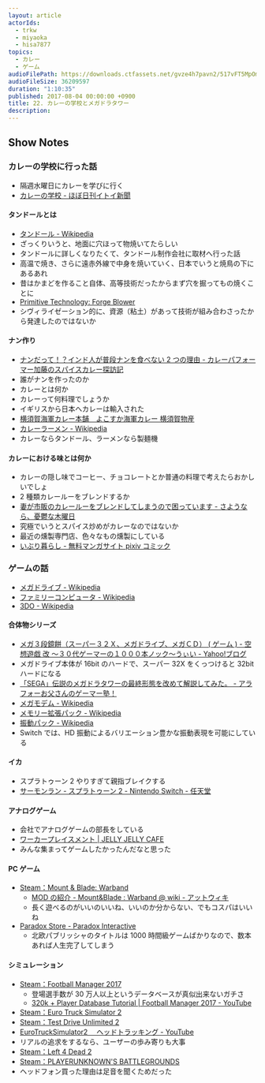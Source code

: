 ```yaml
---
layout: article
actorIds:
  - trkw
  - miyaoka
  - hisa7877
topics:
  - カレー
  - ゲーム
audioFilePath: https://downloads.ctfassets.net/gvze4h7pavn2/517vFT5MpOmMkYIGckIQ0w/c87c15c59b1490497dd1bb6dbcedd5ef/22.mp3
audioFileSize: 36209597
duration: "1:10:35"
published: 2017-08-04 00:00:00 +0900
title: 22. カレーの学校とメガドラタワー
description:
---
```


## Show Notes

### カレーの学校に行った話

* 隔週水曜日にカレーを学びに行く
* [カレーの学校 - ほぼ日刊イトイ新聞](http://www.1101.com/curryschool/index.html)

#### タンドールとは

* [タンドール - Wikipedia](https://ja.wikipedia.org/wiki/%E3%82%BF%E3%83%B3%E3%83%89%E3%83%BC%E3%83%AB)
* ざっくりいうと、地面に穴ほって物焼いてたらしい
* タンドールに詳しくなりたくて、タンドール制作会社に取材へ行った話
* 高温で焼き、さらに遠赤外線で中身を焼いていく、日本でいうと焼鳥の下にあるあれ
* 昔はかまどを作ること自体、高等技術だったからまず穴を掘ってもの焼くことに
* [Primitive Technology: Forge Blower](https://www.youtube.com/watch?v=VVV4xeWBIxE)
* シヴィライゼーション的に、資源（粘土）があって技術が組み合わさったから発達したのではないか

#### ナン作り

* [ナンだって！？インド人が普段ナンを食べない 2 つの理由 - カレーパフォーマー加藤のスパイスカレー探訪記](http://spicecurryevent.hatenablog.com/entry/2015/01/14/115000)
* 誰がナンを作ったのか
* カレーとは何か
* カレーって何料理でしょうか
* イギリスから日本へカレーは輸入された
* [横須賀海軍カレー本舗　よこすか海軍カレー 横須賀物産](http://yokosuka-curry.com/curry/what.html)
* [カレーラーメン - Wikipedia](https://ja.wikipedia.org/wiki/%E3%82%AB%E3%83%AC%E3%83%BC%E3%83%A9%E3%83%BC%E3%83%A1%E3%83%B3)
* カレーならタンドール、ラーメンなら製麺機

#### カレーにおける味とは何か

* カレーの隠し味でコーヒー、チョコレートとか普通の料理で考えたらおかしいでしょ
* 2 種類カレールーをブレンドするか
* [妻が市販のカレールーをブレンドしてしまうので困っています - さようなら、憂鬱な木曜日](http://www.goodbyebluethursday.com/entry/curry)
* 究極でいうとスパイス炒めがカレーなのではないか
* 最近の燻製専門店、色々なもの燻製にしている
* [いぶり暮らし - 無料マンガサイト pixiv コミック](https://comic.pixiv.net/works/1154)

### ゲームの話

* [メガドライブ - Wikipedia](https://ja.wikipedia.org/wiki/%E3%83%A1%E3%82%AC%E3%83%89%E3%83%A9%E3%82%A4%E3%83%96)
* [ファミリーコンピュータ - Wikipedia](https://ja.wikipedia.org/wiki/%E3%83%95%E3%82%A1%E3%83%9F%E3%83%AA%E3%83%BC%E3%82%B3%E3%83%B3%E3%83%94%E3%83%A5%E3%83%BC%E3%82%BF)
* [3DO - Wikipedia](https://ja.wikipedia.org/wiki/3DO)

#### 合体物シリーズ

* [メガ３段鏡餅（スーパー３２Ｘ、メガドライブ、メガＣＤ） ( ゲーム ) - 空想遊戯 改 ～３０代ゲーマーの１０００本ノック～うぃい - Yahoo!ブログ](https://blogs.yahoo.co.jp/echizenss/43353434.html)
* メガドライブ本体が 16bit のハードで、スーパー 32X をくっつけると 32bit ハードになる
* [「SEGA」伝説のメガドラタワーの最終形態を改めて解説してみた。 - アラフォーお父さんのゲーマー塾！](http://around40gamer.blog.fc2.com/blog-entry-48.html)
* [メガモデム - Wikipedia](https://ja.wikipedia.org/wiki/%E3%83%A1%E3%82%AC%E3%83%A2%E3%83%87%E3%83%A0)
* [メモリー拡張パック - Wikipedia](https://ja.wikipedia.org/wiki/%E3%83%A1%E3%83%A2%E3%83%AA%E3%83%BC%E6%8B%A1%E5%BC%B5%E3%83%91%E3%83%83%E3%82%AF)
* [振動パック - Wikipedia](https://ja.wikipedia.org/wiki/%E6%8C%AF%E5%8B%95%E3%83%91%E3%83%83%E3%82%AF)
* Switch では、HD 振動によるバリエーション豊かな振動表現を可能にしている

#### イカ

* スプラトゥーン 2 やりすぎて親指ブレイクする
* [サーモンラン - スプラトゥーン 2 - Nintendo Switch - 任天堂](https://www.nintendo.co.jp/switch/aab6a/coop/index.html)

#### アナログゲーム

* 会社でアナログゲームの部長をしている
* [ワーカープレイスメント \| JELLY JELLY CAFE](http://jellyjellycafe.com/tag/workerplacement)
* みんな集まってゲームしたかったんだなと思った

#### PC ゲーム

* [Steam：Mount & Blade: Warband](http://store.steampowered.com/app/48700/Mount__Blade_Warband/)
  * [MOD の紹介 - Mount&Blade : Warband @ wiki - アットウィキ](https://www21.atwiki.jp/warband/pages/28.html)
  * 長く遊べるのがいいのいいね、いいのか分からない、でもコスパはいいね
* [Paradox Store - Paradox Interactive](https://www.paradoxplaza.com/)
  * 北欧パブリッシャのタイトルは 1000 時間級ゲームばかりなので、数本あれば人生完了してしまう

#### シミュレーション

* [Steam：Football Manager 2017](http://store.steampowered.com/app/482730/Football_Manager_2017/?l=japanese)
  * 登場選手数が 30 万人以上というデータベースが真似出来ないガチさ
  * [320k + Player Database Tutorial \| Football Manager 2017 - YouTube](https://www.youtube.com/watch?v=7qn4tYhkwAw)
* [Steam：Euro Truck Simulator 2](http://store.steampowered.com/app/227300/Euro_Truck_Simulator_2/)
* [Steam：Test Drive Unlimited 2](http://store.steampowered.com/app/9930/Test_Drive_Unlimited_2/?l=japanese)
* [EuroTruckSimulator2 　ヘッドトラッキング - YouTube](https://www.youtube.com/watch?v=Fx962U4T72c)
* リアルの追求をするなら、ユーザーの歩み寄りも大事
* [Steam：Left 4 Dead 2](http://store.steampowered.com/app/550/Left_4_Dead_2/?l=japanese)
* [Steam：PLAYERUNKNOWN'S BATTLEGROUNDS](http://store.steampowered.com/app/578080/PLAYERUNKNOWNS_BATTLEGROUNDS/)
* ヘッドフォン買った理由は足音を聞くためだった
